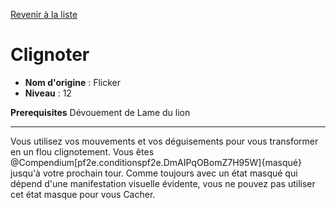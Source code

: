 [Revenir à la liste](..)

# Clignoter

 * **Nom d'origine** : Flicker
 * **Niveau** : 12


<p><span><strong>Prerequisites</strong> Dévouement de Lame du lion<br></span></p>
<hr>
<p>Vous utilisez vos mouvements et vos déguisements pour vous transformer en un flou clignotement. Vous êtes @Compendium[pf2e.conditionspf2e.DmAIPqOBomZ7H95W]{masqué} jusqu'à votre prochain tour. Comme toujours avec un état masqué qui dépend d'une manifestation visuelle évidente, vous ne pouvez pas utiliser cet état masque pour vous Cacher.&nbsp;</p>